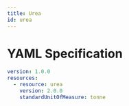 ```yaml
---
title: Urea
id: urea
---
```




# YAML Specification

```yaml
version: 1.0.0
resources:
  - resource: urea
    version: 2.0.0
    standardUnitOfMeasure: tonne
```



